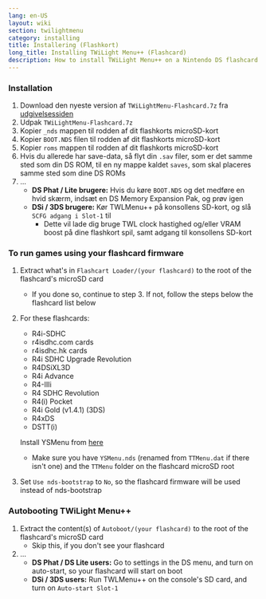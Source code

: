 ```yaml
---
lang: en-US
layout: wiki
section: twilightmenu
category: installing
title: Installering (Flashkort)
long_title: Installing TWiLight Menu++ (Flashcard)
description: How to install TWiLight Menu++ on a Nintendo DS flashcard
---
```


### Installation
1. Download den nyeste version af `TWiLightMenu-Flashcard.7z` fra [udgivelsessiden](https://github.com/DS-Homebrew/TWiLightMenu/releases)
1. Udpak `TWiLightMenu-Flashcard.7z`
1. Kopier `_nds` mappen til rodden af dit flashkorts microSD-kort
1. Kopier `BOOT.NDS` filen til rodden af dit flashkorts microSD-kort
1. Kopier `roms` mappen til rodden af dit flashkorts microSD-kort
1. Hvis du allerede har save-data, så flyt din `.sav` filer, som er det samme sted som din DS ROM, til en ny mappe kaldet `saves`, som skal placeres samme sted som dine DS ROMs
1. ...
   - **DS Phat / Lite brugere:** Hvis du køre `BOOT.NDS` og det medføre en hvid skærm, indsæt en DS Memory Expansion Pak, og prøv igen
   - **DSi / 3DS brugere:** Kør TWLMenu++ på konsollens SD-kort, og slå `SCFG adgang i Slot-1` til
      - Dette vil lade dig bruge TWL clock hastighed og/eller VRAM boost på dine flashkort spil, samt adgang til konsollens SD-kort

### To run games using your flashcard firmware
1. Extract what's in `Flashcart Loader/(your flashcard)` to the root of the flashcard's microSD card
   - If you done so, continue to step 3. If not, follow the steps below the flashcard list below

1. For these flashcards:
   - R4i-SDHC
   - r4isdhc.com cards
   - r4isdhc.hk cards
   - R4i SDHC Upgrade Revolution
   - R4DSiXL3D
   - R4i Advance
   - R4-IIIi
   - R4 SDHC Revolution
   - R4(i) Pocket
   - R4i Gold (v1.4.1) (3DS)
   - R4xDS
   - DSTT(i)

   Install YSMenu from [here](https://gbatemp.net/threads/retrogamefan-updates-releases.267243/)
      - Make sure you have `YSMenu.nds` (renamed from `TTMenu.dat` if there isn't one) and the `TTMenu` folder on the flashcard microSD root
1. Set `Use nds-bootstrap` to `No`, so the flashcard firmware will be used instead of nds-bootstrap

### Autobooting TWiLight Menu++
1. Extract the content(s) of `Autoboot/(your flashcard)` to the root of the flashcard's microSD card
   - Skip this, if you don't see your flashcard
1. ...
   - **DS Phat / DS Lite users:** Go to settings in the DS menu, and turn on auto-start, so your flashcard will start on boot
   - **DSi / 3DS users:** Run TWLMenu++ on the console's SD card, and turn on `Auto-start Slot-1`
